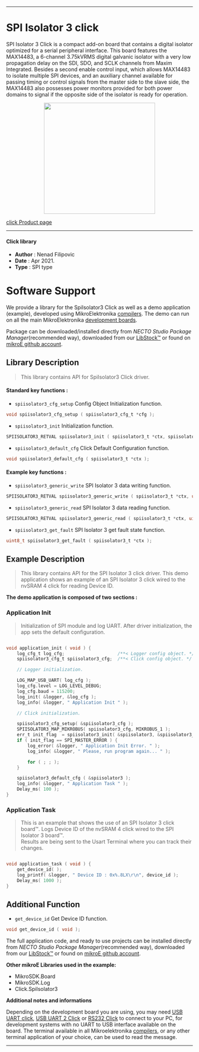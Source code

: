 
---
# SPI Isolator 3 click

SPI Isolator 3 Click is a compact add-on board that contains a digital isolator optimized for a serial peripheral interface. This board features the MAX14483, a 6-channel 3.75kVRMS digital galvanic isolator with a very low propagation delay on the SDI, SDO, and SCLK channels from Maxim Integrated. Besides a second enable control input, which allows MAX14483 to isolate multiple SPI devices, and an auxiliary channel available for passing timing or control signals from the master side to the slave side, the MAX14483 also possesses power monitors provided for both power domains to signal if the opposite side of the isolator is ready for operation.

<p align="center">
  <img src="https://download.mikroe.com/images/click_for_ide/spi_isolator_3_click.png" height=300px>
</p>

[click Product page](https://www.mikroe.com/spi-isolator-3-click)

---


#### Click library

- **Author**        : Nenad Filipovic
- **Date**          : Apr 2021.
- **Type**          : SPI type


# Software Support

We provide a library for the SpiIsolator3 Click
as well as a demo application (example), developed using MikroElektronika
[compilers](https://www.mikroe.com/necto-studio).
The demo can run on all the main MikroElektronika [development boards](https://www.mikroe.com/development-boards).

Package can be downloaded/installed directly from *NECTO Studio Package Manager*(recommended way), downloaded from our [LibStock&trade;](https://libstock.mikroe.com) or found on [mikroE github account](https://github.com/MikroElektronika/mikrosdk_click_v2/tree/master/clicks).

## Library Description

> This library contains API for SpiIsolator3 Click driver.

#### Standard key functions :

- `spiisolator3_cfg_setup` Config Object Initialization function.
```c
void spiisolator3_cfg_setup ( spiisolator3_cfg_t *cfg );
```

- `spiisolator3_init` Initialization function.
```c
SPIISOLATOR3_RETVAL spiisolator3_init ( spiisolator3_t *ctx, spiisolator3_cfg_t *cfg );
```

- `spiisolator3_default_cfg` Click Default Configuration function.
```c
void spiisolator3_default_cfg ( spiisolator3_t *ctx );
```

#### Example key functions :

- `spiisolator3_generic_write` SPI Isolator 3 data writing function.
```c
SPIISOLATOR3_RETVAL spiisolator3_generic_write ( spiisolator3_t *ctx, uint8_t reg, uint8_t *data_in, uint8_t len );
```

- `spiisolator3_generic_read` SPI Isolator 3 data reading function.
```c
SPIISOLATOR3_RETVAL spiisolator3_generic_read ( spiisolator3_t *ctx, uint8_t reg, uint8_t *data_out, uint8_t len );
```

- `spiisolator3_get_fault` SPI Isolator 3 get fault state function.
```c
uint8_t spiisolator3_get_fault ( spiisolator3_t *ctx );
```

## Example Description

> This library contains API for the SPI Isolator 3 click driver.
> This demo application shows an example of an SPI Isolator 3 click wired 
> to the nvSRAM 4 click for reading Device ID.

**The demo application is composed of two sections :**

### Application Init

> Initialization of SPI module and log UART.
> After driver initialization, the app sets the default configuration.

```c

void application_init ( void ) {
    log_cfg_t log_cfg;                    /**< Logger config object. */
    spiisolator3_cfg_t spiisolator3_cfg;  /**< Click config object. */

    // Logger initialization.

    LOG_MAP_USB_UART( log_cfg );
    log_cfg.level = LOG_LEVEL_DEBUG;
    log_cfg.baud = 115200;
    log_init( &logger, &log_cfg );
    log_info( &logger, " Application Init " );

    // Click initialization.

    spiisolator3_cfg_setup( &spiisolator3_cfg );
    SPIISOLATOR3_MAP_MIKROBUS( spiisolator3_cfg, MIKROBUS_1 );
    err_t init_flag  = spiisolator3_init( &spiisolator3, &spiisolator3_cfg );
    if ( init_flag == SPI_MASTER_ERROR ) {
        log_error( &logger, " Application Init Error. " );
        log_info( &logger, " Please, run program again... " );

        for ( ; ; );
    }

    spiisolator3_default_cfg ( &spiisolator3 );
    log_info( &logger, " Application Task " );
    Delay_ms( 100 );
}

```

### Application Task

> This is an example that shows the use of an SPI Isolator 3 click board™.
> Logs Device ID of the nvSRAM 4 click wired to the SPI Isolator 3 board™.  
> Results are being sent to the Usart Terminal where you can track their changes.

```c

void application_task ( void ) {
    get_device_id( );
    log_printf( &logger, " Device ID : 0x%.8LX\r\n", device_id ); 
    Delay_ms( 1000 );
}

```

## Additional Function

- `get_device_id` Get Device ID function.
```c
void get_device_id ( void );
```

The full application code, and ready to use projects can be installed directly from *NECTO Studio Package Manager*(recommended way), downloaded from our [LibStock&trade;](https://libstock.mikroe.com) or found on [mikroE github account](https://github.com/MikroElektronika/mikrosdk_click_v2/tree/master/clicks).

**Other mikroE Libraries used in the example:**

- MikroSDK.Board
- MikroSDK.Log
- Click.SpiIsolator3

**Additional notes and informations**

Depending on the development board you are using, you may need
[USB UART click](http://shop.mikroe.com/usb-uart-click),
[USB UART 2 Click](http://shop.mikroe.com/usb-uart-2-click) or
[RS232 Click](http://shop.mikroe.com/rs232-click) to connect to your PC, for
development systems with no UART to USB interface available on the board. The
terminal available in all Mikroelektronika
[compilers](http://shop.mikroe.com/compilers), or any other terminal application
of your choice, can be used to read the message.

---
